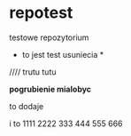 # repotest
testowe repozytorium


* to jest test usuniecia *


////  trutu tutu

**pogrubienie mialobyc**

to dodaje

i to 1111 2222 333 444 555 666
